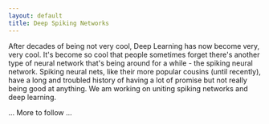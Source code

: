 ```yaml
---
layout: default
title: Deep Spiking Networks
---
```


After decades of being not very cool, Deep Learning has now become very, very cool.  It's become so cool that people sometimes forget there's another type of neural network that's being around for a while - the spiking neural network.  Spiking neural nets, like their more popular cousins (until recently), have a long and troubled history of having a lot of promise but not really being good at anything.  We am working on uniting spiking networks and deep learning.

... More to follow ...